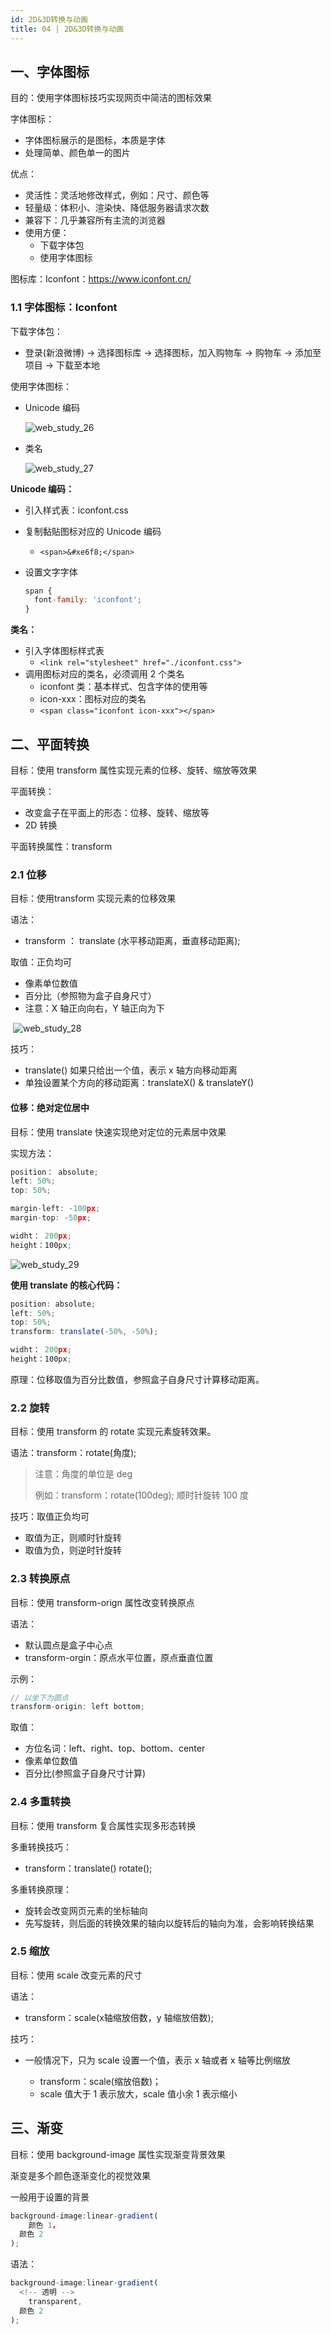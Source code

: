 ```yaml
---
id: 2D&3D转换与动画
title: 04 | 2D&3D转换与动画
---
```


## 一、字体图标

目的：使用字体图标技巧实现网页中简洁的图标效果

字体图标：

- 字体图标展示的是图标，本质是字体
- 处理简单、颜色单一的图片

优点：

- 灵活性：灵活地修改样式，例如：尺寸、颜色等
- 轻量级：体积小、渲染快、降低服务器请求次数
- 兼容下：几乎兼容所有主流的浏览器
- 使用方便：
  - 下载字体包
  - 使用字体图标

图标库：Iconfont：https://www.iconfont.cn/

### 1.1 字体图标：Iconfont

下载字体包：

- 登录(新浪微博) → 选择图标库 → 选择图标，加入购物车 → 购物车 → 添加至项目 → 下载至本地

使用字体图标：

- Unicode 编码

  ![web_study_26](../../../assets/Web/Study/web_study_26.png)

- 类名

  ![web_study_27](../../../assets/Web/Study/web_study_27.png)



**Unicode 编码：**

- 引入样式表：iconfont.css

- 复制黏贴图标对应的 Unicode 编码

  - `<span>&#xe6f8;</span>`

- 设置文字字体

  ```jsx
  span {
  	font-family: 'iconfont';
  }
  ```



**类名：**

- 引入字体图标样式表
  - `<link rel="stylesheet" href="./iconfont.css">`
- 调用图标对应的类名，必须调用 2 个类名
  - iconfont 类：基本样式、包含字体的使用等
  - icon-xxx：图标对应的类名
  - `<span class="iconfont icon-xxx"></span>`



## 二、平面转换

目标：使用 transform 属性实现元素的位移、旋转、缩放等效果

平面转换：

- 改变盒子在平面上的形态：位移、旋转、缩放等
- 2D 转换

平面转换属性：transform

### 2.1 位移

目标：使用transform 实现元素的位移效果

语法：

- transform ： translate (水平移动距离，垂直移动距离);

取值：正负均可

- 像素单位数值
- 百分比（参照物为盒子自身尺寸）
- 注意：X 轴正向向右，Y 轴正向为下

​	![web_study_28](../../../assets/Web/Study/web_study_28.png)

技巧：

- translate() 如果只给出一个值，表示 x 轴方向移动距离
- 单独设置某个方向的移动距离：translateX() & translateY()

#### 位移：绝对定位居中

目标：使用 translate 快速实现绝对定位的元素居中效果

实现方法：

```jsx
position： absolute;
left: 50%;
top: 50%;

margin-left: -100px;
margin-top: -50px;

widht： 200px;
height：100px;
```

![web_study_29](../../../assets/Web/Study/web_study_29.png)

**使用 translate 的核心代码：**

```jsx
position: absolute;
left: 50%;
top: 50%;
transform: translate(-50%, -50%);

widht： 200px;
height：100px;
```

原理：位移取值为百分比数值，参照盒子自身尺寸计算移动距离。

### 2.2 旋转

目标：使用 transform 的 rotate 实现元素旋转效果。

语法：transform：rotate(角度);

> 注意：角度的单位是 deg
>
> 例如：transform：rotate(100deg); 顺时针旋转 100 度

技巧：取值正负均可

- 取值为正，则顺时针旋转
- 取值为负，则逆时针旋转

### 2.3 转换原点

目标：使用 transform-orign 属性改变转换原点

语法：

- 默认圆点是盒子中心点
- transform-orgin：原点水平位置，原点垂直位置

示例：

```jsx
// 以坐下为圆点
transform-origin: left bottom;
```

取值：

- 方位名词：left、right、top、bottom、center
- 像素单位数值
- 百分比(参照盒子自身尺寸计算)

### 2.4 多重转换

目标：使用 transform 复合属性实现多形态转换

多重转换技巧：

- transform：translate()  rotate();

多重转换原理：

- 旋转会改变网页元素的坐标轴向
- 先写旋转，则后面的转换效果的轴向以旋转后的轴向为准，会影响转换结果

### 2.5 缩放

目标：使用 scale 改变元素的尺寸

语法：

- transform：scale(x轴缩放倍数，y 轴缩放倍数);

技巧：

- 一般情况下，只为 scale 设置一个值，表示 x 轴或者 x 轴等比例缩放

  - transform：scale(缩放倍数)；
  - scale 值大于 1 表示放大，scale 值小余 1 表示缩小

  

## 三、渐变

目标：使用 background-image 属性实现渐变背景效果

渐变是多个颜色逐渐变化的视觉效果

一般用于设置的背景

```jsx
background-image:linear-gradient(
	颜色 1，
  颜色 2
);
```

语法：

```jsx
background-image:linear-gradient(
  <!-- 透明 -->
	transparent,
  颜色 2
);
```





